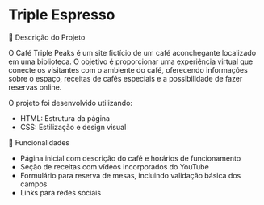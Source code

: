 # Triple Espresso

📝 Descrição do Projeto

O Café Triple Peaks é um site fictício de um café aconchegante localizado em uma biblioteca. O objetivo é proporcionar uma experiência virtual que conecte os visitantes com o ambiente do café, oferecendo informações sobre o espaço, receitas de cafés especiais e a possibilidade de fazer reservas online.

O projeto foi desenvolvido utilizando:

- HTML: Estrutura da página
- CSS: Estilização e design visual

🌟 Funcionalidades

- Página inicial com descrição do café e horários de funcionamento
- Seção de receitas com vídeos incorporados do YouTube
- Formulário para reserva de mesas, incluindo validação básica dos campos
- Links para redes sociais
